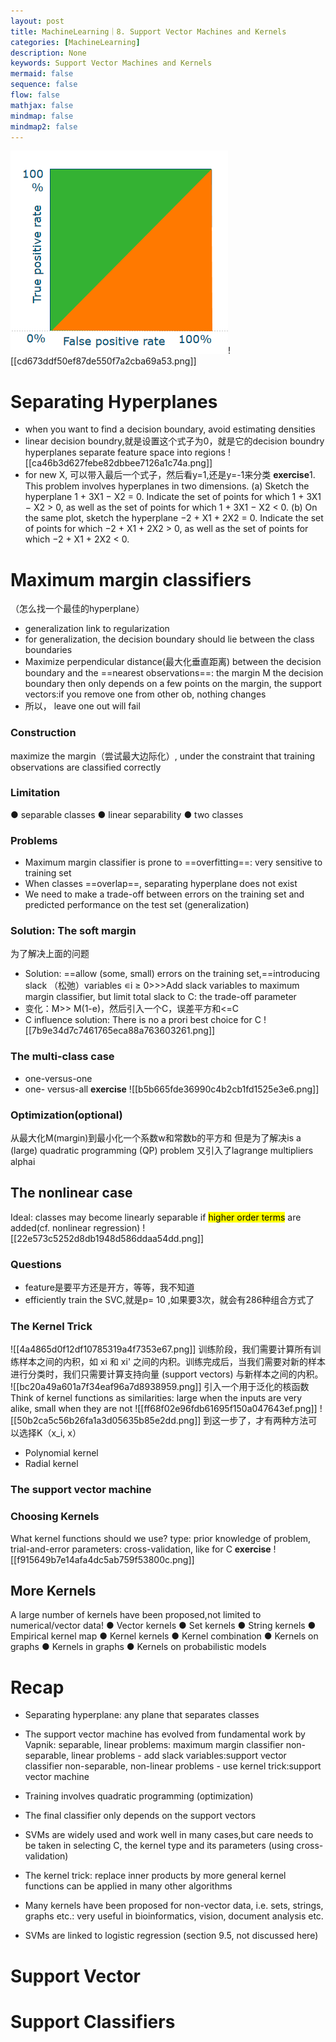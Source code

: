 ```yaml
---
layout: post
title: MachineLearning｜8. Support Vector Machines and Kernels
categories: [MachineLearning]
description: None
keywords: Support Vector Machines and Kernels
mermaid: false
sequence: false
flow: false
mathjax: false
mindmap: false
mindmap2: false
---
```

![](/images/posts/5e52b6a919ca434c2ea22a742cedc0a.png)![[cd673ddf50ef87de550f7a2cba69a53.png]]
# Separating Hyperplanes
- when you want to find a decision boundary, avoid estimating densities
- linear decision boundry,就是设置这个式子为0，就是它的decision boundry
hyperplanes separate feature space into regions
![[ca46b3d627febe82dbbee7126a1c74a.png]]
- for new X, 可以带入最后一个式子，然后看y=1,还是y=-1来分类
**exercise**1. This problem involves hyperplanes in two dimensions.
(a) Sketch the hyperplane 1 + 3X1 − X2 = 0. Indicate the set of
points for which 1 + 3X1 − X2 > 0, as well as the set of points
for which 1 + 3X1 − X2 < 0.
(b) On the same plot, sketch the hyperplane −2 + X1 + 2X2 = 0.
Indicate the set of points for which −2 + X1 + 2X2 > 0, as well
as the set of points for which −2 + X1 + 2X2 < 0.
# Maximum margin classifiers
（怎么找一个最佳的hyperplane）
- generalization link to regularization 
- for generalization, the decision boundary should lie between the class boundaries
- Maximize perpendicular distance(最大化垂直距离) between the decision boundary and the ==nearest observations==: the margin M
     the decision boundary then only depends on a few points on the margin, the support vectors:if you remove one from other ob, nothing changes
- 所以， leave one out will fail
### Construction
maximize the margin（尝试最大边际化）, under the constraint that training observations are classified correctly
### Limitation
● separable classes
● linear separability
● two classes
### Problems
- Maximum margin classifier is prone to ==overfitting==: very sensitive to training set
- When classes ==overlap==, separating hyperplane does not exist
- We need to make a trade-off between errors on the training set and predicted performance on the test set (generalization)
### Solution: The soft margin
为了解决上面的问题
- Solution: ==allow (some, small) errors on the training set,==introducing slack （松弛）variables ∊i ≥ 0>>>Add slack variables to maximum margin classifier, but limit total slack to C: the trade-off parameter 
- 变化：M>> M(1-e)，然后引入一个C，误差平方和<=C
- C influence solution: There is no a prori best choice for C
![[7b9e34d7c7461765eca88a763603261.png]]
### The multi-class case
- one-versus-one
- one- versus-all
**exercise** 
![[b5b665fde36990c4b2cb1fd1525e3e6.png]]
### Optimization(optional)
从最大化M(margin)到最小化一个系数w和常数b的平方和
但是为了解决is a (large) quadratic programming (QP) problem
又引入了lagrange multipliers alphai
## The nonlinear case
Ideal: classes may become linearly separable if <mark class="hltr-green">higher order terms</mark> are added(cf. nonlinear regression)
![[22e573c5252d8db1948d586ddaa54dd.png]]
### Questions
- feature是要平方还是开方，等等，我不知道 
- efficiently train the SVC,就是p= 10 ,如果要3次，就会有286种组合方式了
### The Kernel Trick
![[4a4865d0f12df10785319a4f7353e67.png]]
训练阶段，我们需要计算所有训练样本之间的内积，如 xi 和 xi' 之间的内积。训练完成后，当我们需要对新的样本进行分类时，我们只需要计算支持向量 (support vectors) 与新样本之间的内积。
![[bc20a49a601a7f34eaf96a7d8938959.png]]
引入一个用于泛化的核函数Think of kernel functions as similarities: large when the inputs are very alike, small when they are not
![[ff68f02e96fdb61695f150a047643ef.png]]
![[50b2ca5c56b26fa1a3d05635b85e2dd.png]]
到这一步了，才有两种方法可以选择K（x_i, x）
- Polynomial kernel
- Radial kernel
### The support vector machine
### Choosing Kernels
What kernel functions should we use?
type: prior knowledge of problem, trial-and-error
parameters: cross-validation, like for C
**exercise**
![[f915649b7e14afa4dc5ab759f53800c.png]]
## More Kernels
A large number of kernels have been proposed,not limited to numerical/vector data!
● Vector kernels
● Set kernels
● String kernels
● Empirical kernel map
● Kernel kernels
● Kernel combination
● Kernels on graphs
● Kernels in graphs
● Kernels on probabilistic models
# Recap
- Separating hyperplane: any plane that separates classes
-  The support vector machine has evolved from fundamental work by Vapnik:
    separable, linear problems: maximum margin classifier
    non-separable, linear problems - add slack variables:support vector classifier
    non-separable, non-linear problems - use kernel trick:support vector machine
- Training involves quadratic programming (optimization)
- The final classifier only depends on the support vectors

- SVMs are widely used and work well in many cases,but care needs to be taken in selecting C, the kernel type and its parameters (using cross-validation)
- The kernel trick:
    replace inner products by more general kernel functions
    can be applied in many other algorithms
- Many kernels have been proposed for non-vector data, 
    i.e. sets, strings, graphs etc.: very useful in 
    bioinformatics, vision, document analysis etc.
- SVMs are linked to logistic regression 
(section 9.5, not discussed here)
# Support Vector
# Support Classifiers